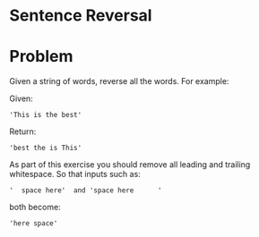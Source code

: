 # Sentence Reversal
# Problem
Given a string of words, reverse all the words. For example:

Given:

    'This is the best'

Return:

    'best the is This'

As part of this exercise you should remove all leading and trailing whitespace. So that inputs such as:

    '  space here'  and 'space here      '

both become:

    'here space'